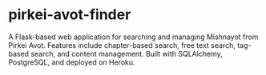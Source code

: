 # pirkei-avot-finder
A Flask-based web application for searching and managing Mishnayot from Pirkei Avot. Features include chapter-based search, free text search, tag-based search, and content management. Built with SQLAlchemy, PostgreSQL, and deployed on Heroku.
